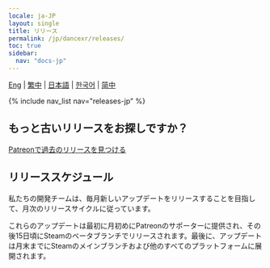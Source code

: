 ```yaml
---
locale: ja-JP
layout: single
title: リリース
permalink: /jp/dancexr/releases/
toc: true
sidebar:
  nav: "docs-jp"
---
```

[Eng](/dancexr/releases/releases) | [繁中](/tw/dancexr/releases/releases) | [日本語](/jp/dancexr/releases/releases) | [한국어](/kr/dancexr/releases/releases) | [简中](/zh/dancexr/releases/releases)

{% include nav_list nav="releases-jp" %}

## もっと古いリリースをお探しですか？

[Patreonで過去のリリースを見つける](https://www.patreon.com/dvvr)

## リリーススケジュール

私たちの開発チームは、毎月新しいアップデートをリリースすることを目指して、月次のリリースサイクルに従っています。

これらのアップデートは最初に月初めにPatreonのサポーターに提供され、その後15日頃にSteamのベータブランチでリリースされます。最後に、アップデートは月末までにSteamのメインブランチおよび他のすべてのプラットフォームに展開されます。